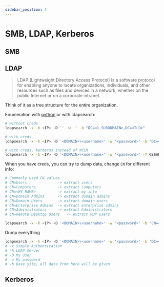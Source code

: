 ```yaml
---
sidebar_position: 4
---
```


# SMB, LDAP, Kerberos

## SMB

## LDAP

> LDAP (Lightweight Directory Access Protocol) is a software protocol for enabling anyone to locate organizations, individuals, and other resources such as files and devices in a network, whether on the public Internet or on a corporate intranet.

Think of it as a tree structure for the entire organization.

Enumeration with [python](https://book.hacktricks.xyz/pentesting/pentesting-ldap#basic-enumeration) or with ldapsearch:

```bash
# without creds
ldapsearch -x -h <IP> -D '' -w '' -b "DC=<1_SUBDOMAIN>,DC=<TLD>"

# with creds
ldapsearch -x -h <IP> -D '<DOMAIN>\<username>' -w '<password>' -b "DC=<1_SUBDOMAIN>,DC=<TLD>"

# with creds, kerberos instead of NTLM
ldapsearch -x -h <IP> -D '<DOMAIN>\<username>' -w '<password>' -Y GSSAPI -b "DC=<1_SUBDOMAIN>,DC=<TLD>"

```
When you have creds, you can try to dump data, change `CN` for different info:
```bash
# Commonly used CN values
# CN=Users              -> extract users
# CN=Computers          -> extract computers
# CN=<MY NAME>          -> extract my info
# CN=Domain Admins      -> extract domain admins
# CN=Domain Users       -> extract domain users
# CN=Enterprise Admins  -> extract enterprise admins
# CN=Administrators     -> extract Administrators
# CN=Remote Desktop Users   -> extract RDP users

ldapsearch -x -h <IP> -D '<DOMAIN>\<username>' -w '<password>' -b "CN=<CN>,DC=<1_SUBDOMAIN>,DC=<TLD>"
```

Dump everything
```bash
ldapsearch -x -h <IP> -D '<DOMAIN>\<username>' -w '<password>' -b "DC=<1_SUBDOMAIN>,DC=<TLD>"
# -x Simple Authentication
# -h LDAP Server
# -D My User
# -w My password
# -b Base site, all data from here will be given
```

## Kerberos